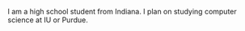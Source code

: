 I am a high school student from Indiana. I plan on studying computer science at IU or Purdue.
<!---
bryh311/bryh311 is a ✨ special ✨ repository because its `README.md` (this file) appears on your GitHub profile.
You can click the Preview link to take a look at your changes.
--->
